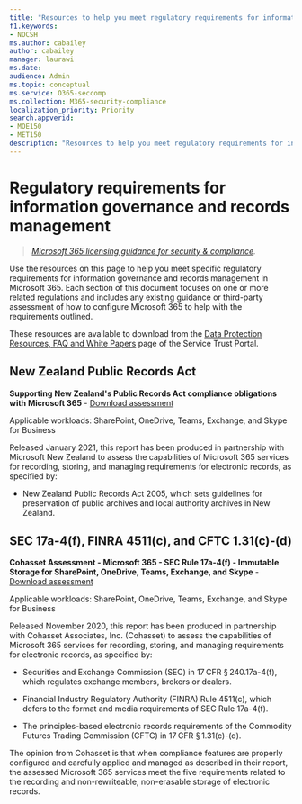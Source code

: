 ```yaml
---
title: "Resources to help you meet regulatory requirements for information governance and records management"
f1.keywords:
- NOCSH
ms.author: cabailey
author: cabailey
manager: laurawi
ms.date: 
audience: Admin
ms.topic: conceptual
ms.service: O365-seccomp
ms.collection: M365-security-compliance
localization_priority: Priority
search.appverid: 
- MOE150
- MET150
description: "Resources to help you meet regulatory requirements for information governance and records management."
---
```


# Regulatory requirements for information governance and records management

>*[Microsoft 365 licensing guidance for security & compliance](https://aka.ms/ComplianceSD).*

Use the resources on this page to help you meet specific regulatory requirements for information governance and records management in Microsoft 365. Each section of this document focuses on one or more related regulations and includes any existing guidance or third-party assessment of how to configure Microsoft 365 to help with the requirements outlined.

These resources are available to download from the [Data Protection Resources, FAQ and White Papers](https://servicetrust.microsoft.com/ViewPage/TrustDocuments) page of the Service Trust Portal.

## New Zealand Public Records Act

**Supporting New Zealand's Public Records Act compliance obligations with Microsoft 365** - [Download assessment](https://aka.ms/NZPRA)

Applicable workloads: SharePoint, OneDrive, Teams, Exchange, and Skype for Business

Released January 2021, this report has been produced in partnership with Microsoft New Zealand to assess the capabilities of Microsoft 365 services for recording, storing, and managing requirements for electronic records, as specified by: 

- New Zealand Public Records Act 2005, which sets guidelines for preservation of public archives and local authority archives in New Zealand.

## SEC 17a-4(f), FINRA 4511(c), and CFTC 1.31(c)-(d)

**Cohasset Assessment - Microsoft 365 - SEC Rule 17a-4(f) - Immutable Storage for SharePoint, OneDrive, Teams, Exchange, and Skype** - [Download assessment](https://servicetrust.microsoft.com/ViewPage/TrustDocuments?command=Download&downloadType=Document&downloadId=9fa8349d-a0c9-47d9-93ad-472aa0fa44ec&docTab=6d000410-c9e9-11e7-9a91-892aae8839ad_FAQ_and_White_Papers)

Applicable workloads: SharePoint, OneDrive, Teams, Exchange, and Skype for Business

Released November 2020, this report has been produced in partnership with Cohasset Associates, Inc. (Cohasset) to assess the capabilities of Microsoft 365 services for recording, storing, and managing requirements for electronic records, as specified by:  

- Securities and Exchange Commission (SEC) in 17 CFR § 240.17a-4(f), which regulates exchange members, brokers or dealers.  

- Financial Industry Regulatory Authority (FINRA) Rule 4511(c), which defers to the format and media requirements of SEC Rule 17a-4(f).  

- The principles-based electronic records requirements of the Commodity Futures Trading Commission (CFTC) in 17 CFR § 1.31(c)-(d).

The opinion from Cohasset is that when compliance features are properly configured and carefully applied and managed as described in their report, the assessed Microsoft 365 services meet the five requirements related to the recording and non-rewriteable, non-erasable storage of electronic records.